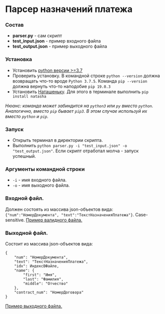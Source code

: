 # Парсер назначений платежа
### Состав
* __parser.py__ - сам скрипт
* __test_input.json__ - пример входного файла
* __test_output.json__ - пример выходного файла
### Установка
* Установить [python версии >=3.7](https://www.python.org/downloads/)
* Проверить установку. В командной строке ```python --version``` должна возвращать что-то вроде ```Python 3.7.5```. 
Команда ```pip --version``` должна вернуть что-то наподобие ```pip 19.0.3```
* Установить [Наташеньку](https://github.com/natasha/natasha). Для этого в терминале выполнить ```pip install natasha```

_Нюанс: команда может забиндится на ```python3``` или ```py``` вместо ```python```. Аналогично, вместо ```pip``` бывает ```pip3```. В этом случае используй их вместо ```python``` и ```pip```._
### Запуск
* Открыть терминал в директории скрипта.
* Выполнить ```python parser.py -i "test_input.json" -o "test_output.json"```. Если скрипт отработал молча - запуск успешный. 
### Аргументы командной строки
* ```-i``` - имя входного файла.
* ```-o``` - имя выходного файла.
### Входной файл.
Должен состоять из массива json-объектов вида: ```{"num":"НомерДокумента", "text":"ТекстНазначенияПлатежа"}```. 
Case-sensitive. 
[Пример валидного файла.](https://github.com/Av1chem/invoice_parser/blob/main/test_input.json)
### Выходной файл.
Состоит из массива json-объектов вида:
```
{
    "num": "НомерДокумента",
    "text": "ТекстНазначенияПлатежа",
    "idx": ИндексВФайле,
    "name": {
        "first": "Имя",
        "last": "Фамилия",
        "middle": "Отчество"
    },
    "contract_num": "НомерДоговора"
}
```
[Пример выходного файла.](https://github.com/Av1chem/invoice_parser/blob/main/test_output.json)
